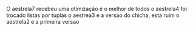 O aestrela7 recebeu uma otimização é o melhor de todos
o aestrela4 foi trocado listas por tuplas
o aestrea3 e a versao do chicha, esta ruim
o aestrela2 e a primeira versao